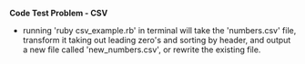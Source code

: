 **Code Test Problem - CSV**

- running 'ruby csv_example.rb' in terminal will take the 'numbers.csv' file, transform it taking out leading zero's and sorting by header, and output a new file called 'new_numbers.csv', or rewrite the existing file.



